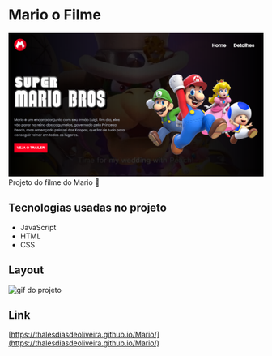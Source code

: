 # Mario o Filme
![portifólio](src/imagens/Mario-capa.png)
Projeto do filme do Mario 💙

## Tecnologias usadas no projeto
- JavaScript
- HTML
- CSS

## Layout
![gif do projeto](src/imagens/MARIO.gif)

## Link
[https://thalesdiasdeoliveira.github.io/Mario/](https://thalesdiasdeoliveira.github.io/Mario/)

